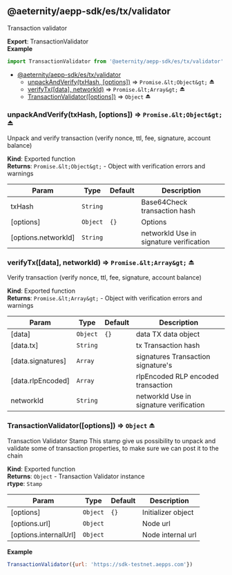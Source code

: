 <a id="module_@aeternity/aepp-sdk/es/tx/validator"></a>

## @aeternity/aepp-sdk/es/tx/validator
Transaction validator

**Export**: TransactionValidator  
**Example**  
```js
import TransactionValidator from '@aeternity/aepp-sdk/es/tx/validator'
```

* [@aeternity/aepp-sdk/es/tx/validator](#module_@aeternity/aepp-sdk/es/tx/validator)
    * [unpackAndVerify(txHash, [options])](#exp_module_@aeternity/aepp-sdk/es/tx/validator--unpackAndVerify) ⇒ `Promise.&lt;Object&gt;` ⏏
    * [verifyTx([data], networkId)](#exp_module_@aeternity/aepp-sdk/es/tx/validator--verifyTx) ⇒ `Promise.&lt;Array&gt;` ⏏
    * [TransactionValidator([options])](#exp_module_@aeternity/aepp-sdk/es/tx/validator--TransactionValidator) ⇒ `Object` ⏏

<a id="exp_module_@aeternity/aepp-sdk/es/tx/validator--unpackAndVerify"></a>

### unpackAndVerify(txHash, [options]) ⇒ `Promise.&lt;Object&gt;` ⏏
Unpack and verify transaction (verify nonce, ttl, fee, signature, account balance)

**Kind**: Exported function  
**Returns**: `Promise.&lt;Object&gt;` - Object with verification errors and warnings  

| Param | Type | Default | Description |
| --- | --- | --- | --- |
| txHash | `String` |  | Base64Check transaction hash |
| [options] | `Object` | <code>{}</code> | Options |
| [options.networkId] | `String` |  | networkId Use in signature verification |

<a id="exp_module_@aeternity/aepp-sdk/es/tx/validator--verifyTx"></a>

### verifyTx([data], networkId) ⇒ `Promise.&lt;Array&gt;` ⏏
Verify transaction (verify nonce, ttl, fee, signature, account balance)

**Kind**: Exported function  
**Returns**: `Promise.&lt;Array&gt;` - Object with verification errors and warnings  

| Param | Type | Default | Description |
| --- | --- | --- | --- |
| [data] | `Object` | <code>{}</code> | data TX data object |
| [data.tx] | `String` |  | tx Transaction hash |
| [data.signatures] | `Array` |  | signatures Transaction signature's |
| [data.rlpEncoded] | `Array` |  | rlpEncoded RLP encoded transaction |
| networkId | `String` |  | networkId Use in signature verification |

<a id="exp_module_@aeternity/aepp-sdk/es/tx/validator--TransactionValidator"></a>

### TransactionValidator([options]) ⇒ `Object` ⏏
Transaction Validator Stamp
This stamp give us possibility to unpack and validate some of transaction properties,
to make sure we can post it to the chain

**Kind**: Exported function  
**Returns**: `Object` - Transaction Validator instance  
**rtype**: `Stamp`

| Param | Type | Default | Description |
| --- | --- | --- | --- |
| [options] | `Object` | <code>{}</code> | Initializer object |
| [options.url] | `Object` |  | Node url |
| [options.internalUrl] | `Object` |  | Node internal url |

**Example**  
```js
TransactionValidator({url: 'https://sdk-testnet.aepps.com'})
```
